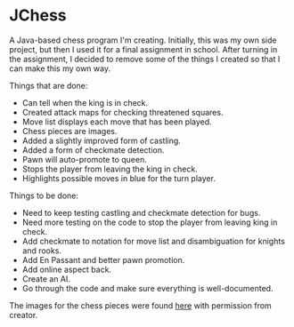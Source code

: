 JChess
=======

A Java-based chess program I'm creating.
Initially, this was my own side project, but then I used it for a final assignment in school.
After turning in the assignment, I decided to remove some of the things I created so that I can make this my own way.

Things that are done:
- Can tell when the king is in check.
- Created attack maps for checking threatened squares.
- Move list displays each move that has been played.
- Chess pieces are images.
- Added a slightly improved form of castling.
- Added a form of checkmate detection.
- Pawn will auto-promote to queen.
- Stops the player from leaving the king in check.
- Highlights possible moves in blue for the turn player.

Things to be done:
- Need to keep testing castling and checkmate detection for bugs.
- Need more testing on the code to stop the player from leaving king in check.
- Add checkmate to notation for move list and disambiguation for knights and rooks.
- Add En Passant and better pawn promotion.
- Add online aspect back.
- Create an AI.
- Go through the code and make sure everything is well-documented.

The images for the chess pieces were found [here](http://ixian.com/chess/) with permission from creator.
